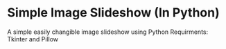 # Simple Image Slideshow (In Python)
A simple easily changible image slideshow using Python
Requirments: Tkinter and Pillow
